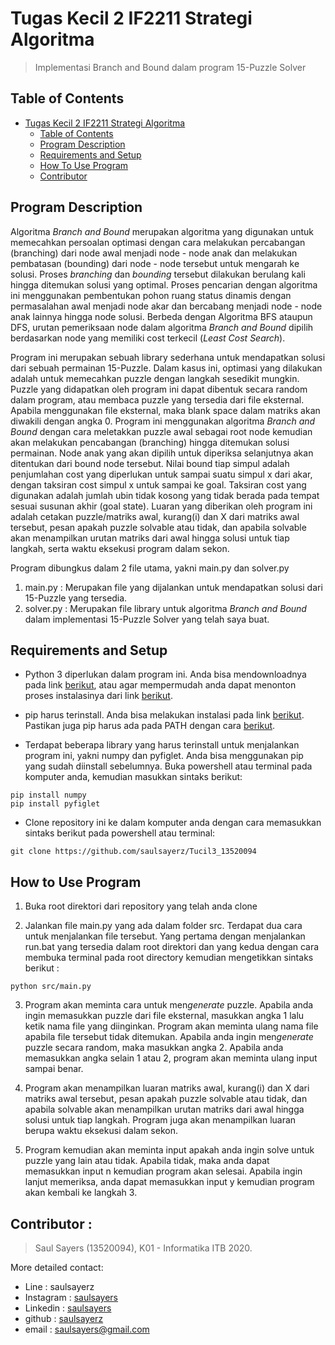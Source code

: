 # Tugas Kecil 2 IF2211 Strategi Algoritma
> Implementasi Branch and Bound dalam program 15-Puzzle Solver

## Table of Contents
- [Tugas Kecil 2 IF2211 Strategi Algoritma](#tugas-kecil-2-if2211-strategi-algoritma)
  - [Table of Contents](#table-of-contents)
  - [Program Description](#program-description)
  - [Requirements and Setup](#requirements-and-setup)
  - [How To Use Program](#how-to-use-program)
  - [Contributor](#contributor)

## Program Description
Algoritma *Branch and Bound* merupakan algoritma yang digunakan untuk memecahkan persoalan optimasi dengan cara melakukan percabangan (branching) dari node awal menjadi node - node anak dan melakukan pembatasan (bounding) dari node - node tersebut untuk mengarah ke solusi. Proses *branching* dan *bounding* tersebut dilakukan berulang kali hingga ditemukan solusi yang optimal. Proses pencarian dengan algoritma ini menggunakan pembentukan pohon ruang status dinamis dengan permasalahan awal menjadi node akar dan bercabang menjadi node - node anak lainnya hingga node solusi. Berbeda dengan Algoritma BFS ataupun DFS, urutan pemeriksaan node dalam algoritma *Branch and Bound* dipilih berdasarkan node yang memiliki cost terkecil (*Least Cost Search*).

Program ini merupakan sebuah library sederhana untuk mendapatkan solusi dari sebuah permainan 15-Puzzle. Dalam kasus ini, optimasi yang dilakukan adalah untuk memecahkan puzzle dengan langkah sesedikit mungkin. Puzzle yang didapatkan oleh program ini dapat dibentuk secara random dalam program, atau membaca puzzle yang tersedia dari file eksternal. Apabila menggunakan file eksternal, maka blank space dalam matriks akan diwakili dengan angka 0. Program ini menggunakan algoritma *Branch and Bound* dengan cara meletakkan puzzle awal sebagai root node kemudian akan melakukan pencabangan (branching) hingga ditemukan solusi permainan. Node anak yang akan dipilih untuk diperiksa selanjutnya akan ditentukan dari bound node tersebut. Nilai bound tiap simpul adalah penjumlahan cost yang diperlukan untuk sampai suatu simpul x dari akar, dengan taksiran cost simpul x untuk sampai ke goal. Taksiran cost yang digunakan adalah jumlah ubin tidak kosong yang tidak berada pada tempat sesuai susunan akhir (goal state). Luaran yang diberikan oleh program ini adalah cetakan puzzle/matriks awal, kurang(i) dan X dari matriks awal tersebut, pesan apakah puzzle solvable atau tidak, dan apabila solvable akan menampilkan urutan matriks dari awal hingga solusi untuk tiap langkah, serta waktu eksekusi program dalam sekon.

Program dibungkus dalam 2 file utama, yakni main.py dan solver.py
1. main.py : Merupakan file yang dijalankan untuk mendapatkan solusi dari 15-Puzzle yang tersedia.
2. solver.py : Merupakan file library untuk algoritma *Branch and Bound* dalam implementasi 15-Puzzle Solver yang telah saya buat.
## Requirements and Setup
- Python 3 diperlukan dalam program ini. Anda bisa mendownloadnya pada link <a href="http://www.python.org/downloads/">berikut</a>, atau agar mempermudah anda dapat menonton proses instalasinya dari link <a href="https://www.youtube.com/watch?v=Kn1HF3oD19c">berikut</a>.

- pip harus terinstall. Anda bisa melakukan instalasi pada link <a href="https://pip.pypa.io/en/stable/installation/">berikut</a>. Pastikan juga pip harus ada pada PATH dengan cara <a href="https://www.youtube.com/watch?v=UTUlp6L2zkw">berikut</a>.

- Terdapat beberapa library yang harus terinstall untuk menjalankan program ini, yakni numpy dan pyfiglet. Anda bisa menggunakan pip yang sudah diinstall sebelumnya. Buka powershell atau terminal pada komputer anda, kemudian masukkan sintaks berikut: 
```
pip install numpy
pip install pyfiglet
```

- Clone repository ini ke dalam komputer anda dengan cara memasukkan sintaks berikut pada powershell atau terminal:
```
git clone https://github.com/saulsayerz/Tucil3_13520094
```

## How to Use Program
1. Buka root direktori dari repository yang telah anda clone

2. Jalankan file main.py yang ada dalam folder src. Terdapat dua cara untuk menjalankan file tersebut. Yang pertama dengan menjalankan run.bat yang tersedia dalam root direktori dan yang kedua dengan cara membuka terminal pada root directory kemudian mengetikkan sintaks berikut :
```
python src/main.py
```

3. Program akan meminta cara untuk men*generate* puzzle. Apabila anda ingin memasukkan puzzle dari file eksternal, masukkan angka 1 lalu ketik nama file yang diinginkan. Program akan meminta ulang nama file apabila file tersebut tidak ditemukan. Apabila anda ingin men*generate* puzzle secara random, maka masukkan angka 2. Apabila anda memasukkan angka selain 1 atau 2, program akan meminta ulang input sampai benar.

4. Program akan menampilkan luaran matriks awal, kurang(i) dan X dari matriks awal tersebut, pesan apakah puzzle solvable atau tidak, dan apabila solvable akan menampilkan urutan matriks dari awal hingga solusi untuk tiap langkah. Program juga akan menampilkan luaran berupa waktu eksekusi dalam sekon.

5. Program kemudian akan meminta input apakah anda ingin solve untuk puzzle yang lain atau tidak. Apabila tidak, maka anda dapat memasukkan input n kemudian program akan selesai. Apabila ingin lanjut memeriksa, anda dapat memasukkan input y kemudian program akan kembali ke langkah 3.

## Contributor :
> Saul Sayers (13520094), K01 - Informatika ITB 2020. 

More detailed contact: 
- Line : saulsayerz
- Instagram : <a href="https://www.instagram.com/saulsayers/?hl=en">saulsayers</a> 
- Linkedin : <a href="https://www.linkedin.com/in/saulsayers/?originalSubdomain=id">saulsayers</a>
- github : <a href="https://github.com/saulsayerz">saulsayerz</a>
- email : saulsayers@gmail.com
